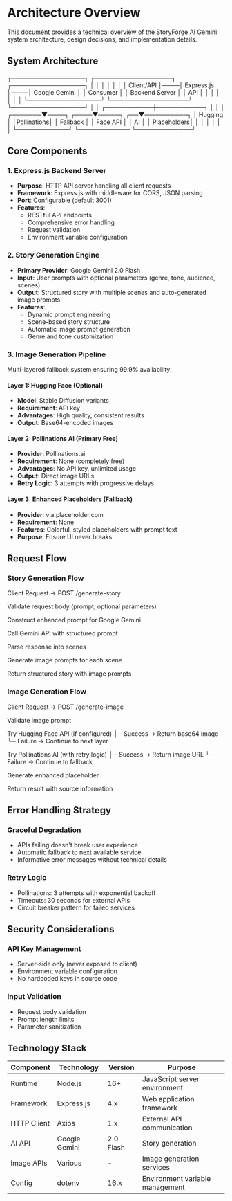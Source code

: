 # Architecture Overview

This document provides a technical overview of the StoryForge AI Gemini system architecture, design decisions, and implementation details.

## System Architecture

┌─────────────────┐ ┌──────────────────┐ ┌─────────────────┐
│ │ │ │ │ │
│ Client/API │────│ Express.js │────│ Google Gemini │
│ Consumer │ │ Backend Server │ │ API │
│ │ │ │ │ │
└─────────────────┘ └──────────────────┘ └─────────────────┘
│
│
┌───────────┼───────────┐
│ │ │
┌───────▼────┐ ┌────▼─────┐ ┌──▼──────────┐
│ Hugging │ │Pollinations│ │ Fallback │
│ Face API │ │ AI │ │ Placeholders│
│ │ │ │ │ │
└────────────┘ └──────────── └─────────────┘


## Core Components

### 1. Express.js Backend Server
- **Purpose**: HTTP API server handling all client requests
- **Framework**: Express.js with middleware for CORS, JSON parsing
- **Port**: Configurable (default 3001)
- **Features**:
  - RESTful API endpoints
  - Comprehensive error handling
  - Request validation
  - Environment variable configuration

### 2. Story Generation Engine
- **Primary Provider**: Google Gemini 2.0 Flash
- **Input**: User prompts with optional parameters (genre, tone, audience, scenes)
- **Output**: Structured story with multiple scenes and auto-generated image prompts
- **Features**:
  - Dynamic prompt engineering
  - Scene-based story structure
  - Automatic image prompt generation
  - Genre and tone customization

### 3. Image Generation Pipeline
Multi-layered fallback system ensuring 99.9% availability:

#### Layer 1: Hugging Face (Optional)
- **Model**: Stable Diffusion variants
- **Requirement**: API key
- **Advantages**: High quality, consistent results
- **Output**: Base64-encoded images

#### Layer 2: Pollinations AI (Primary Free)
- **Provider**: Pollinations.ai
- **Requirement**: None (completely free)
- **Advantages**: No API key, unlimited usage
- **Output**: Direct image URLs
- **Retry Logic**: 3 attempts with progressive delays

#### Layer 3: Enhanced Placeholders (Fallback)
- **Provider**: via.placeholder.com
- **Requirement**: None
- **Features**: Colorful, styled placeholders with prompt text
- **Purpose**: Ensure UI never breaks

## Request Flow

### Story Generation Flow

Client Request → POST /generate-story

Validate request body (prompt, optional parameters)

Construct enhanced prompt for Google Gemini

Call Gemini API with structured prompt

Parse response into scenes

Generate image prompts for each scene

Return structured story with image prompts


### Image Generation Flow

Client Request → POST /generate-image

Validate image prompt

Try Hugging Face API (if configured)
├─ Success → Return base64 image
└─ Failure → Continue to next layer

Try Pollinations AI (with retry logic)
├─ Success → Return image URL
└─ Failure → Continue to fallback

Generate enhanced placeholder

Return result with source information


## Error Handling Strategy

### Graceful Degradation
- APIs failing doesn't break user experience
- Automatic fallback to next available service
- Informative error messages without technical details

### Retry Logic
- Pollinations: 3 attempts with exponential backoff
- Timeouts: 30 seconds for external APIs
- Circuit breaker pattern for failed services

## Security Considerations

### API Key Management
- Server-side only (never exposed to client)
- Environment variable configuration
- No hardcoded keys in source code

### Input Validation
- Request body validation
- Prompt length limits
- Parameter sanitization

## Technology Stack

| Component | Technology | Version | Purpose |
|-----------|------------|---------|---------|
| Runtime | Node.js | 16+ | JavaScript server environment |
| Framework | Express.js | 4.x | Web application framework |
| HTTP Client | Axios | 1.x | External API communication |
| AI API | Google Gemini | 2.0 Flash | Story generation |
| Image APIs | Various | - | Image generation services |
| Config | dotenv | 16.x | Environment variable management |
